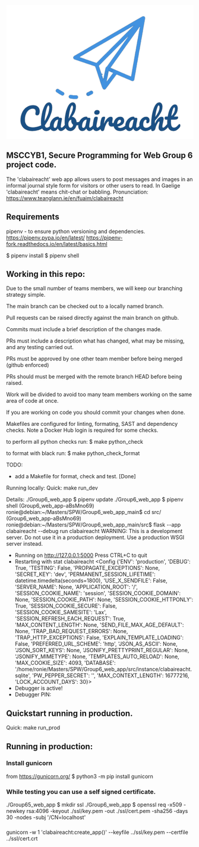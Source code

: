 
![Clabaireacht](https://github.com/roniencirl/Group6_web_app/blob/main/src/clabaireacht/static/img/clabaireacht.png)

## MSCCYB1, Secure Programming for Web Group 6 project code.

The 'clabaireacht' web app allows users to post messages and images in an informal journal style form for visitors or other users to read. 
In Gaelige 'clabaireacht' means chit-chat or babbling. Pronunciation: https://www.teanglann.ie/en/fuaim/clabaireacht

## Requirements

pipenv - to ensure python versioning and dependencies.
https://pipenv.pypa.io/en/latest/
https://pipenv-fork.readthedocs.io/en/latest/basics.html

$ pipenv install
$ pipenv shell


## Working in this repo:

Due to the small number of teams members, we will keep our branching strategy simple. 

The main branch can be checked out to a locally named branch.  

Pull requests can be raised directly against the main branch on github. 

Commits must include a brief description of the changes made.  

PRs must include a description what has changed, what may be missing, and any testing carried out. 

PRs must be approved by one other team member before being merged (github enforced)

PRs should must be merged with the remote branch HEAD before being raised.  

Work will be divided to avoid too many team members working on the same area of code at once. 

If you are working on code you should commit your changes when done. 

Makefiles are configured for linting, formating, SAST and dependency checks. 
Note a Docker Hub login is required for some checks.

to perform all python checks run:
$ make python_check

to format with black run:
$ make python_check_format


TODO:
* add a Makefile for format, check and test. [Done]

Running locally:
Quick: 
make run_dev 

Details:
./Group6_web_app $ pipenv update 
./Group6_web_app $ pipenv shell
(Group6_web_app-aBsMno69) ronie@debian:~/Masters/SPW/Group6_web_app_main$ cd src/
(Group6_web_app-aBsMno69) ronie@debian:~/Masters/SPW/Group6_web_app_main/src$ flask --app clabaireacht --debug run
clabaireacht
WARNING: This is a development server. Do not use it in a production deployment. Use a production WSGI server instead.
 * Running on http://127.0.0.1:5000
Press CTRL+C to quit
 * Restarting with stat
clabaireacht
<Config {'ENV': 'production', 'DEBUG': True, 'TESTING': False, 'PROPAGATE_EXCEPTIONS': None, 'SECRET_KEY': 'dev', 'PERMANENT_SESSION_LIFETIME': datetime.timedelta(seconds=1800), 'USE_X_SENDFILE': False, 'SERVER_NAME': None, 'APPLICATION_ROOT': '/', 'SESSION_COOKIE_NAME': 'session', 'SESSION_COOKIE_DOMAIN': None, 'SESSION_COOKIE_PATH': None, 'SESSION_COOKIE_HTTPONLY': True, 'SESSION_COOKIE_SECURE': False, 'SESSION_COOKIE_SAMESITE': 'Lax', 'SESSION_REFRESH_EACH_REQUEST': True, 'MAX_CONTENT_LENGTH': None, 'SEND_FILE_MAX_AGE_DEFAULT': None, 'TRAP_BAD_REQUEST_ERRORS': None, 'TRAP_HTTP_EXCEPTIONS': False, 'EXPLAIN_TEMPLATE_LOADING': False, 'PREFERRED_URL_SCHEME': 'http', 'JSON_AS_ASCII': None, 'JSON_SORT_KEYS': None, 'JSONIFY_PRETTYPRINT_REGULAR': None, 'JSONIFY_MIMETYPE': None, 'TEMPLATES_AUTO_RELOAD': None, 'MAX_COOKIE_SIZE': 4093, 'DATABASE': '/home/ronie/Masters/SPW/Group6_web_app/src/instance/clabaireacht.sqlite', 'PW_PEPPER_SECRET': '', 'MAX_CONTEXT_LENGTH': 16777216, 'LOCK_ACCOUNT_DAYS': 30}>
 * Debugger is active!
 * Debugger PIN: 


## Quickstart running in production.
Quick: make run_prod

## Running in production:
### Install gunicorn
from https://gunicorn.org/
$ python3 -m pip install gunicorn

### While testing you can use a self signed certificate.
./Group65_web_app $ mkdir ssl 
./Group6_web_app $ openssl req -x509 -newkey rsa:4096 -keyout ./ssl/key.pem -out ./ssl/cert.pem -sha256 -days 30 -nodes -subj '/CN=localhost'

###
gunicorn -w 1 'clabaireacht:create_app()' --keyfile ../ssl/key.pem --certfile ../ssl/cert.crt 

